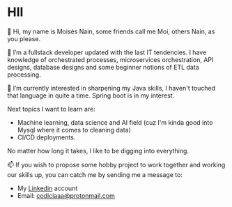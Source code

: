 # HII
👋 Hi, my name is Moisés Nain, some friends call me Moi, others Nain, as you please.

👀 I’m a fullstack developer updated with the last IT tendencies. I have knowledge of 
orchestrated processes, microservices orchestration, API designs, database designs
and some beginner notions of ETL data processing.

🌱 I’m currently interested in sharpening my Java skills, I haven't touched that language
in quite a time. Spring boot is in my interest.

Next topics I want to learn are:
- Machine learning, data science and AI field (cuz I'm kinda good into Mysql where
  it comes to cleaning data)
- CI/CD deployments.

No matter how long it takes, I like to be digging into everything.

📫 If you wish to propose some hobby project to work together and working our skills up, 
you can catch me by sending me a message to:

- My <a href="https://www.linkedin.com/in/mois%C3%A9s-nain-soto-guzm%C3%A1n-61455b239/">Linkedin</a> account 
- Email: codiciaaa@protonmail.com

